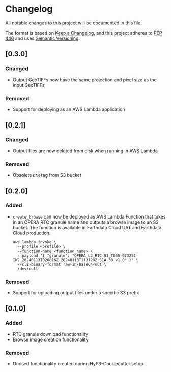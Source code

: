 # Changelog

All notable changes to this project will be documented in this file.

The format is based on [Keep a Changelog](https://keepachangelog.com/en/1.0.0/),
and this project adheres to [PEP 440](https://www.python.org/dev/peps/pep-0440/)
and uses [Semantic Versioning](https://semver.org/spec/v2.0.0.html).

## [0.3.0]

### Changed
* Output GeoTIFFs now have the same projection and pixel size as the input GeoTIFFs

### Removed
* Support for deploying as an AWS Lambda application

## [0.2.1]

### Changed
* Output files are now deleted from disk when running in AWS Lambda
### Removed
* Obsolete `DAR` tag from S3 bucket

## [0.2.0]

### Added
* `create_browse` can now be deployed as AWS Lambda Function that takes in an OPERA RTC granule name and outputs a
  browse image to an S3 bucket. The function is available in Earthdata Cloud UAT and Earthdata Cloud production.
  ```
  aws lambda invoke \
    --profile <profile> \
    --function-name <function_name> \
    --payload '{ "granule": "OPERA_L2_RTC-S1_T035-073251-IW2_20240113T020816Z_20240113T113128Z_S1A_30_v1.0" }' \
    --cli-binary-format raw-in-base64-out \
    /dev/null
  ```

### Removed
* Support for uploading output files under a specific S3 prefix

## [0.1.0]

### Added
* RTC granule download functionality
* Browse image creation functionality

### Removed
* Unused functionality created during HyP3-Cookiecutter setup
